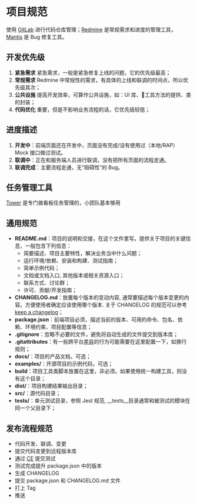 # 项目规范

使用 [GitLab](http://10.100.21.13/) 进行代码仓库管理；[Redmine](http://10.100.21.13:8882/redmine) 是常规需求和进度的管理工具，[Mantis](http://10.100.23.1:35116/mantis/my_view_page.php) 是 Bug 修复工具。  

## 开发优先级
1. **紧急需求** 紧急需求，一般是紧急修复上线的问题，它的优先级最高；
2. **常规需求** Redmine 中常规性的需求，有具体的上线和联调的时间点，所以优先级其次；
3. **公共设施** 提高开发效率，可算作公共设施，如：UI 库、工具方法的提供、类的封装；
4. **代码优化** 重要，但是不影响业务流程的话，它优先级较低；

## 进度描述
1. **开发中**：前端页面还在开发中，页面没有完成/没有使用过（本地/RAP）Mock 接口做过测试。
2. **联调中**：正在和服务端人员进行联调，没有把所有页面的流程走通。
3. **联调完成**：主要流程走通，无“阻碍性”的 Bug。

## 任务管理工具
[Tower](https://tower.im) 是专门做看板任务管理的，小团队基本够用

## 通用规范
- **README.md**：项目的说明和交接，在这个文件里写。提供关于项目的关键信息，一般包含下列信息：
  - 简要描述、项目主要特性，解决业务当中什么问题；
  - 运行环境/依赖、安装和构建、测试指南；
  - 简单示例代码；
  - 文档或文档入口, 其他版本或相关资源入口；
  - 联系方式、讨论群；
  - 许可、贡献/开发指南；
- **CHANGELOG.md**：放置每个版本的变动内容, 通常要描述每个版本变更的内容。方便使用者确定应该使用哪个版本. 关于 CHANGELOG 的规范可以参考 [keep a changelog](https://keepachangelog.com/en/1.0.0/)；
- **package.json**：前端项目必须，描述当前的版本、可用的命令、包名、依赖、环境约束、项目配置等信息；
- **.gitignore**：忽略不必要的文件，避免将自动生成的文件提交到版本库；
- **.gitattributes**：有一些跨平台[差异](https://git-scm.com/book/zh/v1/自定义-Git-Git属性)的行为可能需要在这里配置一下，如换行规则；
- **docs/**：项目的产品文档，可选；
- **examples/**：开源项目的示例代码，可选；
- **build**：项目工具类脚本放置在这里，非必须。如果使用统一构建工具，则没有这个目录；
- **dist/**：项目构建结果输出目录；
- **src/**：源代码目录；
- **tests/**：单元测试目录，参照 Jest 规范, __tests__目录通常和被测试的模块在同一个父目录下；

## 发布流程规范
- 代码开发、联调、变更
- 提交代码变更到远程版本库
- 通过 [CE](https://www.cnblogs.com/zhengyun_ustc/p/ce.html) 提交测试
- 测试完成提升 package.json 中的版本
- 生成 CHANGELOG
- 提交 package.json 和 CHANGELOG.md 文件
- 打上 Tag
- 推送
